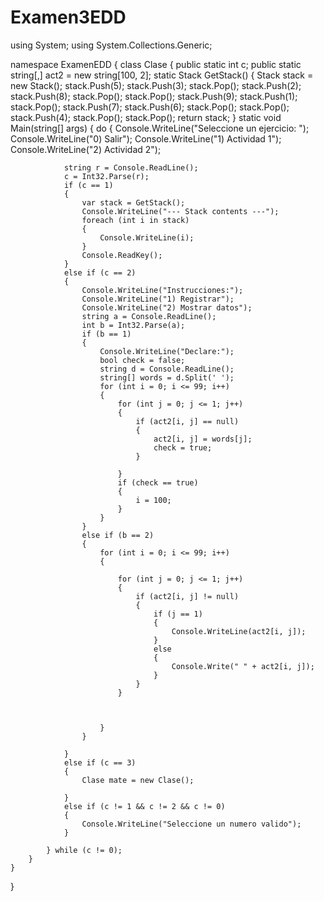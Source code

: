 # Examen3EDD

using System;
using System.Collections.Generic;

namespace ExamenEDD
{
    class Clase
    {
        public static int c;
        public static string[,] act2 = new string[100, 2];
        static Stack<int> GetStack()
        {
            Stack<int> stack = new Stack<int>();
            stack.Push(5);
            stack.Push(3);
            stack.Pop();
            stack.Push(2);
            stack.Push(8);
            stack.Pop();
            stack.Pop();
            stack.Push(9);
            stack.Push(1);
            stack.Pop();
            stack.Push(7);
            stack.Push(6);
            stack.Pop();
            stack.Pop();
            stack.Push(4);
            stack.Pop();
            stack.Pop();
            return stack;
        }
        static void Main(string[] args)
        {
            do
            {
                Console.WriteLine("Seleccione un ejercicio: ");
                Console.WriteLine("0) Salir");
                Console.WriteLine("1) Actividad 1");
                Console.WriteLine("2) Actividad 2");

                string r = Console.ReadLine();
                c = Int32.Parse(r);
                if (c == 1)
                {
                    var stack = GetStack();
                    Console.WriteLine("--- Stack contents ---");
                    foreach (int i in stack)
                    {
                        Console.WriteLine(i);
                    }
                    Console.ReadKey();
                }
                else if (c == 2)
                {
                    Console.WriteLine("Instrucciones:");
                    Console.WriteLine("1) Registrar");
                    Console.WriteLine("2) Mostrar datos");
                    string a = Console.ReadLine();
                    int b = Int32.Parse(a);
                    if (b == 1)
                    {
                        Console.WriteLine("Declare:");
                        bool check = false;
                        string d = Console.ReadLine();
                        string[] words = d.Split(' ');
                        for (int i = 0; i <= 99; i++)
                        {
                            for (int j = 0; j <= 1; j++)
                            {
                                if (act2[i, j] == null)
                                {
                                    act2[i, j] = words[j];
                                    check = true;
                                }

                            }
                            if (check == true)
                            {
                                i = 100;
                            }
                        }
                    }
                    else if (b == 2)
                    {
                        for (int i = 0; i <= 99; i++)
                        {

                            for (int j = 0; j <= 1; j++)
                            {
                                if (act2[i, j] != null)
                                {
                                    if (j == 1)
                                    {
                                        Console.WriteLine(act2[i, j]);
                                    }
                                    else
                                    {
                                        Console.Write(" " + act2[i, j]);
                                    }
                                }
                            }



                        }
                    }

                }
                else if (c == 3)
                {
                    Clase mate = new Clase();

                }
                else if (c != 1 && c != 2 && c != 0)
                {
                    Console.WriteLine("Seleccione un numero valido");
                }

            } while (c != 0);
        }
    }

}

